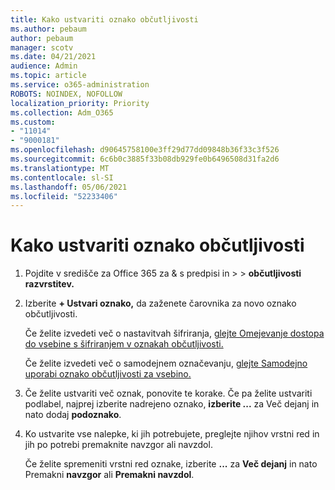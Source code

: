 ```yaml
---
title: Kako ustvariti oznako občutljivosti
ms.author: pebaum
author: pebaum
manager: scotv
ms.date: 04/21/2021
audience: Admin
ms.topic: article
ms.service: o365-administration
ROBOTS: NOINDEX, NOFOLLOW
localization_priority: Priority
ms.collection: Adm_O365
ms.custom:
- "11014"
- "9000181"
ms.openlocfilehash: d90645758100e3ff29d77dd09848b36f33c3f526
ms.sourcegitcommit: 6c6b0c3885f33b08db929fe0b6496508d31fa2d6
ms.translationtype: MT
ms.contentlocale: sl-SI
ms.lasthandoff: 05/06/2021
ms.locfileid: "52233406"
---
```

# <a name="how-to-create-a-sensitivity-label"></a>Kako ustvariti oznako občutljivosti

1. Pojdite v središče za Office 365 za & s predpisi in >  >  **občutljivosti razvrstitev.**

1. Izberite **+ Ustvari oznako,** da zaženete čarovnika za novo oznako občutljivosti.

    Če želite izvedeti več o nastavitvah šifriranja, [glejte Omejevanje dostopa do vsebine s šifriranjem v oznakah občutljivosti.](https://go.microsoft.com/fwlink/?linkid=2106331)

    Če želite izvedeti več o samodejnem označevanju, [glejte Samodejno uporabi oznako občutljivosti za vsebino.](https://go.microsoft.com/fwlink/?linkid=2105837)

1. Če želite ustvariti več oznak, ponovite te korake. Če pa želite ustvariti podlabel, najprej izberite nadrejeno oznako, **izberite ...** za Več dejanj in nato dodaj **podoznako**. 

1. Ko ustvarite vse nalepke, ki jih potrebujete, preglejte njihov vrstni red in jih po potrebi premaknite navzgor ali navzdol. 
    
    Če želite spremeniti vrstni red oznake, izberite **...** za **Več dejanj** in nato Premakni **navzgor** ali **Premakni navzdol**.
